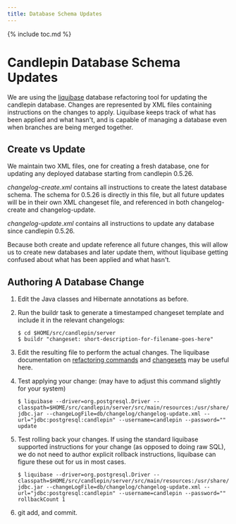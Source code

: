 ```yaml
---
title: Database Schema Updates
---
```

{% include toc.md %}

# Candlepin Database Schema Updates
We are using the [liquibase](http://www.liquibase.org) database
refactoring tool for updating the candlepin database. Changes are represented
by XML files containing instructions on the changes to apply. Liquibase keeps
track of what has been applied and what hasn't, and is capable of managing a
database even when branches are being merged together.

## Create vs Update
We maintain two XML files, one for creating a fresh database, one for updating
any deployed database starting from candlepin 0.5.26. 

_changelog-create.xml_ contains all instructions to create the latest database
schema. The schema for 0.5.26 is directly in this file, but all future updates
will be in their own XML changeset file, and referenced in both
changelog-create and changelog-update.

_changelog-update.xml_ contains all instructions to update any database since
candlepin 0.5.26.

Because both create and update reference all future changes, this will allow us
to create new databases and later update them, without liquibase getting
confused about what has been applied and what hasn't.

## Authoring A Database Change
1. Edit the Java classes and Hibernate annotations as before.
1. Run the buildr task to generate a timestamped changeset template and include it in the relevant changelogs:

   ```
   $ cd $HOME/src/candlepin/server
   $ buildr "changeset: short-description-for-filename-goes-here"
   ```
1. Edit the resulting file to perform the actual changes. The liquibase
   documentation on [refactoring commands](http://www.liquibase.org/documentation/changes) and
   [changesets](http://www.liquibase.org/documentation/changeset) may be useful here.
1. Test applying your change: (may have to adjust this command slightly for your system)

   ```
   $ liquibase --driver=org.postgresql.Driver --classpath=$HOME/src/candlepin/server/src/main/resources:/usr/share/java/postgresql-jdbc.jar --changeLogFile=db/changelog/changelog-update.xml --url="jdbc:postgresql:candlepin" --username=candlepin --password="" update
   ```
1. Test rolling back your changes. If using the standard liquibase supported
   instructions for your change (as opposed to doing raw SQL), we do not need
   to author explicit rollback instructions, liquibase can figure these out for
   us in most cases.

   ```
   $ liquibase --driver=org.postgresql.Driver --classpath=$HOME/src/candlepin/server/src/main/resources:/usr/share/java/postgresql-jdbc.jar --changeLogFile=db/changelog/changelog-update.xml --url="jdbc:postgresql:candlepin" --username=candlepin --password="" rollbackCount 1
   ```
1. git add, and commit.
